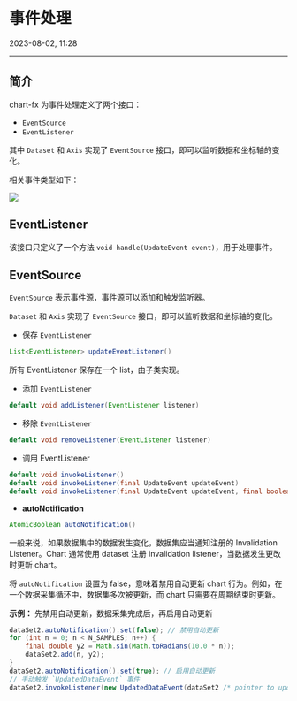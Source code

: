 # 事件处理

2023-08-02, 11:28
****
## 简介

chart-fx 为事件处理定义了两个接口：

- `EventSource`
- `EventListener`

其中 `Dataset` 和 `Axis` 实现了 `EventSource` 接口，即可以监听数据和坐标轴的变化。

相关事件类型如下：

![](Pasted%20image%2020230802084359.png)

## EventListener

该接口只定义了一个方法 `void handle(UpdateEvent event)`，用于处理事件。

## EventSource

`EventSource` 表示事件源，事件源可以添加和触发监听器。

`Dataset` 和 `Axis` 实现了 `EventSource` 接口，即可以监听数据和坐标轴的变化。

- 保存 `EventListener`

```java
List<EventListener> updateEventListener()
```

所有 EventListener 保存在一个 list，由子类实现。

- 添加 `EventListener`

```java
default void addListener(EventListener listener)
```

- 移除 `EventListener`

```java
default void removeListener(EventListener listener)
```

- 调用 EventListener

```java
default void invokeListener()
default void invokeListener(final UpdateEvent updateEvent)
default void invokeListener(final UpdateEvent updateEvent, final boolean executeParallel)
```

- **autoNotification**

```java
AtomicBoolean autoNotification()
```

一般来说，如果数据集中的数据发生变化，数据集应当通知注册的 Invalidation Listener。Chart 通常使用 dataset 注册 invalidation listener，当数据发生更改时更新 chart。

将 `autoNotification` 设置为 false，意味着禁用自动更新 chart 行为。例如，在一个数据采集循环中，数据集多次被更新，而 chart 只需要在周期结束时更新。

**示例：** 先禁用自动更新，数据采集完成后，再启用自动更新

```java
dataSet2.autoNotification().set(false); // 禁用自动更新 
for (int n = 0; n < N_SAMPLES; n++) {  
    final double y2 = Math.sin(Math.toRadians(10.0 * n));  
    dataSet2.add(n, y2);
}  
dataSet2.autoNotification().set(true); // 启用自动更新 
// 手动触发 `UpdatedDataEvent` 事件
dataSet2.invokeListener(new UpdatedDataEvent(dataSet2 /* pointer to update source */, "manual update event"));
```
